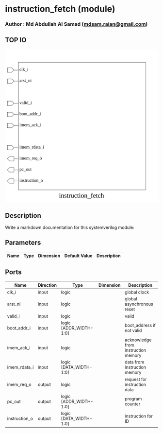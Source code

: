 # instruction_fetch (module)

### Author : Md Abdullah Al Samad (mdsam.raian@gmail.com)

## TOP IO
<img src="./instruction_fetch_top.svg">

## Description

Write a markdown documentation for this systemverilog module:

## Parameters
|Name|Type|Dimension|Default Value|Description|
|-|-|-|-|-|

## Ports
|Name|Direction|Type|Dimension|Description|
|-|-|-|-|-|
|clk_i|input|logic||global clock|
|arst_ni|input|logic||global asynchronous reset|
|valid_i|input|logic||valid|
|boot_addr_i|input|logic [ADDR_WIDTH-1:0]||boot_address if not valid|
|imem_ack_i|input|logic||acknowledge from instruction memory|
|imem_rdata_i|input|logic [DATA_WIDTH-1:0]||data from instruction memory|
|imem_req_o|output|logic||request for instruction data|
|pc_out|output|logic [ADDR_WIDTH-1:0]||program counter|
|instruction_o|output|logic [DATA_WIDTH-1:0]||instruction for ID|
